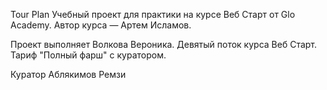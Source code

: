 Tour Plan
Учебный проект для практики на курсе Веб Старт от Glo Academy. Автор курса — Артем Исламов.

Проект выполняет
Волкова Вероника. Девятый поток курса Веб Старт. Тариф "Полный фарш" с куратором.

Куратор
Аблякимов Ремзи
